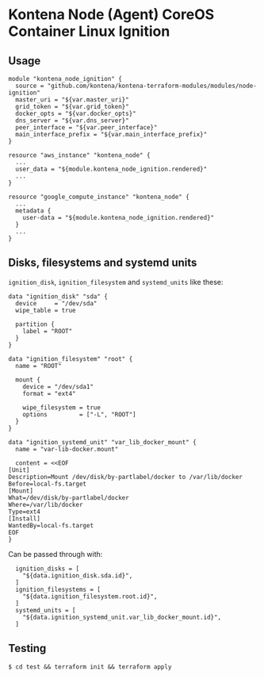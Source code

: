 # Kontena Node (Agent) CoreOS Container Linux Ignition


## Usage

```
module "kontena_node_ignition" {
  source = "github.com/kontena/kontena-terraform-modules/modules/node-ignition"
  master_uri = "${var.master_uri}"
  grid_token = "${var.grid_token}"
  docker_opts = "${var.docker_opts}"
  dns_server = "${var.dns_server}"
  peer_interface = "${var.peer_interface}"
  main_interface_prefix = "${var.main_interface_prefix}"
}

resource "aws_instance" "kontena_node" {
  ...
  user_data = "${module.kontena_node_ignition.rendered}"
  ...
}

resource "google_compute_instance" "kontena_node" {
  ...
  metadata {
    user-data = "${module.kontena_node_ignition.rendered}"
  }
  ...
}
```

## Disks, filesystems and systemd units

`ignition_disk`, `ignition_filesystem` and `systemd_units` like these:

```
data "ignition_disk" "sda" {
  device     = "/dev/sda"
  wipe_table = true

  partition {
    label = "ROOT"
  }
}

data "ignition_filesystem" "root" {
  name = "ROOT"

  mount {
    device = "/dev/sda1"
    format = "ext4"

    wipe_filesystem = true
    options         = ["-L", "ROOT"]
  }
}

data "ignition_systemd_unit" "var_lib_docker_mount" {
  name = "var-lib-docker.mount"

  content = <<EOF
[Unit]
Description=Mount /dev/disk/by-partlabel/docker to /var/lib/docker
Before=local-fs.target
[Mount]
What=/dev/disk/by-partlabel/docker
Where=/var/lib/docker
Type=ext4
[Install]
WantedBy=local-fs.target
EOF
}
```

Can be passed through with:

```
  ignition_disks = [
    "${data.ignition_disk.sda.id}",
  ]
  ignition_filesystems = [
    "${data.ignition_filesystem.root.id}",
  ]
  systemd_units = [
    "${data.ignition_systemd_unit.var_lib_docker_mount.id}",
  ]
```

## Testing

    $ cd test && terraform init && terraform apply